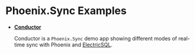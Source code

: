 # Phoenix.Sync Examples

- [**Conductor**](https://github.com/thruflo/conductor)

  Conductor is a `Phoenix.Sync` demo app showing different modes of real-time sync with Phoenix and [ElectricSQL](https://electric-sql.com).
